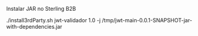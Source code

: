Instalar JAR no Sterling B2B

./install3rdParty.sh jwt-validador 1.0 -j /tmp/jwt-main-0.0.1-SNAPSHOT-jar-with-dependencies.jar